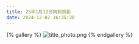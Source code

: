 ```yaml
---
title: 25年1月12日狗刺观影
date: 2024-12-02 16:35:30
---
```

{% gallery %}
![title_photo.png](../../img/logo.jpg)
{% endgallery %}
